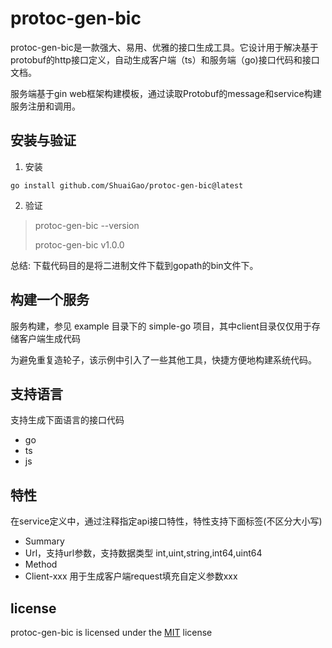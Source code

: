 # protoc-gen-bic

protoc-gen-bic是一款强大、易用、优雅的接口生成工具。它设计用于解决基于protobuf的http接口定义，自动生成客户端（ts）和服务端（go)接口代码和接口文档。

服务端基于gin web框架构建模板，通过读取Protobuf的message和service构建服务注册和调用。

## 安装与验证

1. 安装

```git
go install github.com/ShuaiGao/protoc-gen-bic@latest
```

2. 验证

> protoc-gen-bic --version
> 
> protoc-gen-bic v1.0.0

总结: 下载代码目的是将二进制文件下载到gopath的bin文件下。

## 构建一个服务

服务构建，参见 example 目录下的 simple-go 项目，其中client目录仅仅用于存储客户端生成代码

为避免重复造轮子，该示例中引入了一些其他工具，快捷方便地构建系统代码。

## 支持语言

支持生成下面语言的接口代码

- go
- ts
- js

## 特性

在service定义中，通过注释指定api接口特性，特性支持下面标签(不区分大小写)

- Summary
- Url，支持url参数，支持数据类型 int,uint,string,int64,uint64
- Method
- Client-xxx 用于生成客户端request填充自定义参数xxx

## license

protoc-gen-bic is licensed under the [MIT](https://github.com/ShuaiGao/protoc-gen-bic/blob/main/LICENSE) license